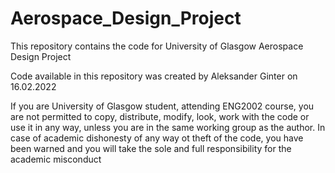 # Aerospace_Design_Project
This repository contains the code for University of Glasgow Aerospace Design Project

Code available in this repository was created by Aleksander Ginter on 16.02.2022

If you are University of Glasgow student, attending ENG2002 course, you are not permitted to copy, distribute, modify, look, work with the code or use it in any way, unless you are in the same working group as the author.
In case of academic dishonesty of any way ot theft of the code, you have been warned and you will take the sole and full responsibility for the academic misconduct
